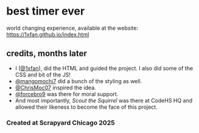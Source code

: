 # best timer ever
world changing experience, available at the website:
https://1xfan.github.io/index.html
## credits, months later
* I ([@1xfan](https://github.com/1xfan)), did the HTML and guided the project. I also did some of the CSS and bit of the JS!
* [@mangomochi7](https://github.com/mangomochi7) did a bunch of the styling as well.
* [@ChrisMoc07](https://github.com/ChrisMoc07) inspired the idea.
* [@forcebro9](https://github.com/forcebro9) was there for moral support.
* And most importantly, *Scout the Squirrel* was there at CodeHS HQ and allowed their likeness to become the face of this project.

### Created at Scrapyard Chicago 2025


